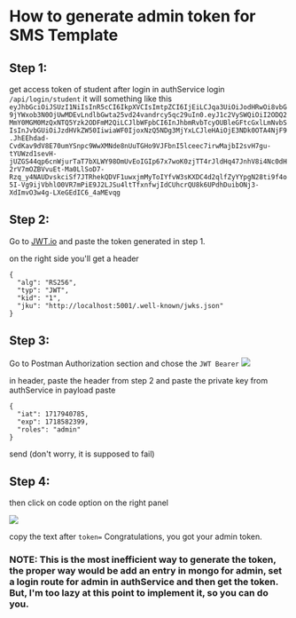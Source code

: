 # How to generate admin token for SMS Template

## Step 1:

get access token of student after login in authService login `/api/login/student`
it will something like this
`eyJhbGciOiJSUzI1NiIsInR5cCI6IkpXVCIsImtpZCI6IjEiLCJqa3UiOiJodHRwOi8vbG9jYWxob3N0OjUwMDEvLndlbGwta25vd24vandrcy5qc29uIn0.eyJ1c2VySWQiOiI2ODQ2MmY0MGM0MzQxNTQ5Yzk2ODFmM2QiLCJlbWFpbCI6InJhbmRvbTcyOUBleGFtcGxlLmNvbSIsInJvbGUiOiJzdHVkZW50IiwiaWF0IjoxNzQ5NDg3MjYxLCJleHAiOjE3NDk0OTA4NjF9.JhEEhdad-CvdKav9dV8E70umYSnpc9WwXMNde8nUuTGHo9VJFbnI5lceec7irwMajbI2svH7gu-tYUWzd1sevH-jUZGS44qp6cnWjurTaT7bXLWY98OmUvEoIGIp67x7woK0zjTT4rJldHq47JnhV8i4Nc0dH2rV7mOZBVvuEt-Ma0LlSoD7-Rzq_y4NAUDvskciSf7JTRhekQDVF1uwxjmMyToIYfvW3sKXDC4d2qlfZyYYpgN28ti9f4o5I-Vg9ijVbhlO0VR7mPiE9J2LJSu4ltTfxnfwjIdCUhcrQU8k6UPdhDuibONj3-XdImvO3w4g-LXeGEdIC6_4aMEvqg`

## Step 2:

Go to  [JWT.io](https://jwt.io/) and paste the token generated in step 1.

on the right side you'll get a header

```
{
  "alg": "RS256",
  "typ": "JWT",
  "kid": "1",
  "jku": "http://localhost:5001/.well-known/jwks.json"
}
```

## Step 3:

Go to Postman Authorization section and chose the `JWT Bearer`
![](https://beta.appflowy.cloud/api/file_storage/07114c05-dcef-47c0-bcbe-bee5ec0aca71/v1/blob/0ac78e18%2Dc777%2D471e%2Db9ba%2D38ca710aef0f/M7ie0qHeQznrF5dJKuh_cFtkrVjNmO9wotBBd5kvjEY=.png)

in header, paste the header from step 2 and paste the private key from authService
in payload paste

```
{
  "iat": 1717940785,
  "exp": 1718582399,
  "roles": "admin"
}
```

send (don't worry, it is supposed to fail)

## Step 4:

then click on code option on the right panel

![](https://beta.appflowy.cloud/api/file_storage/07114c05-dcef-47c0-bcbe-bee5ec0aca71/v1/blob/0ac78e18%2Dc777%2D471e%2Db9ba%2D38ca710aef0f/q8zYI529gDtpJ6LC9gRIKCcP2OSlHPz7l6Rxoqb3QNc=.png)

copy the text after `token=`
Congratulations, you got your admin token.

### NOTE: This is the most inefficient way to generate the token, the proper way would be add an entry in mongo for admin, set a login route for admin in authService and then get the token. But, I'm too lazy at this point to implement it, so you can do you.